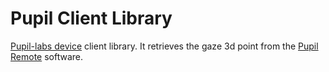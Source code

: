 # Pupil Client Library

[Pupil-labs device](https://pupil-labs.com) client library. It retrieves the gaze 3d point from the [Pupil Remote](https://docs.pupil-labs.com/#network-plugins) software.
